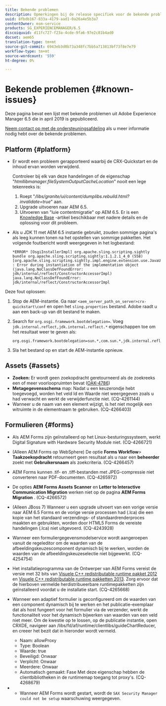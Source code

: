 ```yaml
---
title: Bekende problemen
description: Opmerkingen bij de release specifiek voor de bekende problemen met Adobe Experience Manager 6.5
uuid: 8fbdb167-833a-4179-aad1-0a26a4e5b3a7
contentOwner: msm-service
products: SG_EXPERIENCEMANAGER/6.5
discoiquuid: d11fc727-f23a-4cde-9fa6-97e2c81b4ad0
docset: aem65
translation-type: tm+mt
source-git-commit: 6943eb3d0b73a348fc7bb5a713813bf73f8e7e79
workflow-type: tm+mt
source-wordcount: '559'
ht-degree: 0%

---
```



# Bekende problemen {#known-issues}

Deze pagina bevat een lijst met bekende problemen uit Adobe Experience Manager 6.5 die in april 2019 is gepubliceerd.

[Neem contact op met de ondersteuningsafdeling](https://helpx.adobe.com/support/experience-manager.html) als u meer informatie nodig hebt over de bekende problemen.

## Platform {#platform}

* Er wordt een probleem gerapporteerd waarbij de CRX-Quickstart en de inhoud ervan worden verwijderd.

   Controleer bij elk van deze handelingen of de eigenschap &quot;*htmllibmanager.fileSystemOutputCacheLocation*&quot; nooit een lege tekenreeks is:

   1. Roept &quot;*/libs/granite/ui/content/dumplibs.rebuild.html?invalidate=true*&quot; aan.
   2. Upgrade uitvoeren naar AEM 6.5.
   3. Uitvoeren van &quot;luie contentmigratie&quot; op AEM 6.5.
   Er is een [Knowledge Base](https://helpx.adobe.com/experience-manager/kb/avoid-crx-quickstart-deletion-in-aem-6-5.html) -artikel beschikbaar met nadere details en de oplossing voor dit probleem.

* Als u JDK 11 met AEM 6.5 instantie gebruikt, zouden sommige pagina&#39;s als leeg kunnen tonen na het opstellen van sommige pakketten. Het volgende foutbericht wordt weergegeven in het logbestand:

   ```
   *ERROR* [OsgiInstallerImpl] org.apache.sling.scripting.sightly bundle org.apache.sling.scripting.sightly:1.1.2.1_4_0 (558)[org.apache.sling.scripting.sightly.impl.engine.extension.use.JavaUseProvider(3345)] : Error during instantiation of the implementation object (java.lang.NoClassDefFoundError: jdk/internal/reflect/ConstructorAccessorImpl)
   java.lang.NoClassDefFoundError: jdk/internal/reflect/ConstructorAccessorImpl
   ```

Deze fout oplossen:

1. Stop de AEM-instantie. Ga naar `<aem_server_path_on_server>crx-quickstart\conf` en open het `sling.properties` bestand. Adobe raadt u aan een back-up van dit bestand te maken.

2. Search for `org.osgi.framework.bootdelegation=`. Voeg `jdk.internal.reflect,jdk.internal.reflect.*` eigenschappen toe om het resultaat weer te geven als:

   ```
   org.osgi.framework.bootdelegation=sun.*,com.sun.*,jdk.internal.reflect,jdk.internal.reflect.*
   ```

3. Sla het bestand op en start de AEM-instantie opnieuw.

## Assets {#assets}

* **Zoeken:** Er wordt geen zoekopdracht geretourneerd als de zoekreeks een of meer voorloopruimten bevat ([OAK-4786](https://issues.apache.org/jira/browse/OAK-4786))
* **Metagegevensschema** map: Nadat u een keuzerondje hebt toegevoegd, worden het veld Id en Waarde niet weergegeven zoals u had verwacht en werkt de verwijderfunctie niet. (CQ-4261144)
* Wanneer u de naam van een element wijzigt, is het niet mogelijk een witruimte in de elementnaam te gebruiken. (CQ-4266403)

## Formulieren {#forms}

* Als AEM Forms zijn geïnstalleerd op het Linux-besturingssysteem, werkt Digital Signature with Hardware Security Module niet. (CQ-4266721)
* (Alleen AEM Forms op WebSphere) De optie **Forms Workflow**> **Taakzoekopdracht** retourneert geen resultaat als u naar een **beheerder** zoekt met **Gebruikersnaam** als zoekcriteria. (CQ-4266457)

* AEM Forms kunnen .tif- en .tiff-bestanden met JPEG-compressie niet converteren naar PDF-documenten. (CQ-4265972)
* De opties **AEM Forms Assets Scanner** en **Letter to Interactive Communication Migration** werken niet op de pagina **AEM Forms Migration** . (CQ-4266572)

* (Alleen JBoss 7) Wanneer u een upgrade uitvoert van een vorige versie naar AEM 6.5 Forms en de vorige versie processen had (.lca) die een kopie van het standaard verzendings- of standaardrenderproces maakten en gebruikten, worden door HTML5 Forms de vereiste handelingen (.lca) niet uitgevoerd. (CQ-4243928)
* Wanneer een formuliergegevensmodelservice wordt aangeroepen vanuit de regeleditor om de waarden van de afbeeldingskeuzescomponent dynamisch bij te werken, worden de waarden van de afbeeldingskeuzeselectie niet bijgewerkt. (CQ-4254754)
* Het installatieprogramma van de Ontwerper van AEM Forms vereist de versie met 32 bits van [Visuele C++ redistributable runtime pakket 2012](https://support.microsoft.com/en-in/help/2977003/the-latest-supported-visual-c-downloads) en [Visuele C++ redistributable runtime pakketten 2013](https://support.microsoft.com/en-in/help/3179560/update-for-visual-c-2013-and-visual-c-redistributable-package). Zorg ervoor dat de hierboven vermelde herdistribueerbare runtimepakketten zijn geïnstalleerd voordat u de installatie start. (CQ-4265668)

* Wanneer een adaptief formulier is geconfigureerd om de waarden van een component dynamisch bij te werken en het publicatie-exemplaar dat als host fungeert voor het formulier via de verzender, werkt de functionaliteit voor het dynamisch bijwerken van waarden van een veld niet meer. Om de kwestie op te lossen, op de publicatie instantie, open CRXDE, navigeer aan /libs/fd/af/runtime/clientlibs/guideChartReducer, en creeer het bezit dat in hieronder wordt vermeld.

   * Naam: allowProxy
   * Type: Boolean
   * Waarde: true
   * Beveiligd: Onwaar
   * Verplicht: Onwaar
   * Meerdere: Onwaar
   * Automatisch gemaakt: Fase
   Met deze eigenschap hebben de clientbibliotheken in de runtimemap toegang tot proxy&#39;s. (CQ-4268679)

* 
   * Wanneer AEM Forms wordt gestart, wordt de `SAX Security Manager could not be setup` waarschuwing weergegeven.